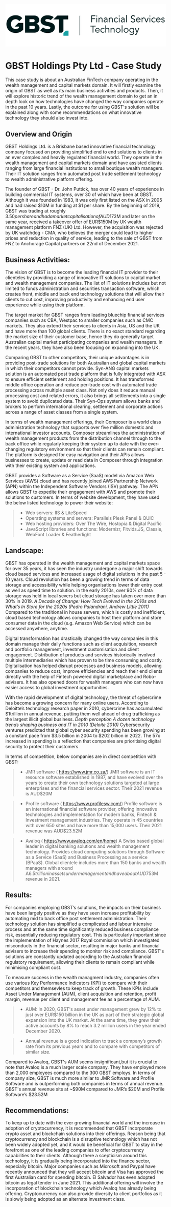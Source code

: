 
![images.png](images.png)

# GBST Holdings Pty Ltd - Case Study #

This case study is about an Australian FinTech company operating in the wealth management and capital markets domain. It will firstly examine the origin of GBST as well as its main business activities and products. Then, it will explore historic trend of the wealth management domain to get an in depth look on how technologies have changed the way companies operate in the past 10 years. Lastly, the outcome for using GBST's solution will be explained along with some recommendations on what innovative technology they should also invest into.

 ## Overview and Origin ##
  

GBST Holdings Ltd. is a Brisbane based innovative financial technology company focused on providing simplified end to end solutions to clients in an ever complex and heavily regulated financial world. They operate in the wealth management and capital markets domain and have assisted clients ranging from large financial institutions to small boutique wealth managers. Their IT solution ranges from automated post trade settlement technology to wealth administrative platform offering.

The founder of GBST - Dr. John Puttick, has over 40 years of experience in building commercial IT systems, over 30 of which have been at GBST. Although it was founded in 1983, it was only first listed on the ASX in 2005 and had raised $10M in funding at $1 per share. By the beginning of 2019, GBST was trading at roughly $3.50 per share and had a market capitalisation of AUD$173M and later on the same year, received a takeover offer of EUR$150M by UK wealth management platform FNZ (UK) Ltd. However, the acquisition was rejected by UK watchdog - CMA, who believes the merger could lead to higher prices and reduction in quality of service, leading to the sale of GBST from FNZ to Anchorage Capital partners on 22nd of December 2021.
  

 ## Business Activities: ##
  
  
The vision of GBST is to become the leading financial IT provider to their clienteles by providing a range of innovative IT solutions to capital market and wealth management companies. The list of IT solutions includes but not limited to funds administration and securities transaction software, which creates front, middle and back end technology solutions that will allow their clients to cut cost, improving productivity and enhancing end user experience while using their platform.
  
The target market for GBST ranges from leading bluechip financial services companies such as CBA, Westpac to smaller companies such as CMC markets. They also extend their services to clients in Asia, US and the UK and have more than 100 global clients. There is no exact standard regarding the market size of their customer base, hence they do generally target Australian capital market participating companies and wealth managers. In the recent years, they have also been focusing on expanding into the UK.
  
Comparing GBST to other competitors, their unique advantages is in providing post-trade solutions for both Australian and global capital markets in which their competitors cannot provide. Syn-ANG capital markets solution is an automated post trade platform that is fully integrated with ASX to ensure efficient settlement and holding positions. It has transformed middle office operation and reduce per-trade cost with automated trade processing across multiple asset class. Not only does it reduce manual processing cost and related errors, it also brings all settlements into a single system to avoid duplicated data. Their Syn-Ops system allows banks and brokers to perform international clearing, settlement and corporate actions across a range of asset classes from a single system.

In terms of wealth management offerings, their Composer is a world class administration technology that supports over five million domestic and international investor accounts. Composer streamlines the administration of wealth management products from the distribution channel through to the back office while regularly keeping their system up to date with the ever-changing regulatory environment so that their clients can remain compliant. The platform is designed for easy navigation and their APIs allows businesses to create, update or read data in Composer through integration with their existing system and applications.
  
GBST provides a Software as a Service (SaaS) model via Amazon Web Services (AWS) cloud and has recently joined AWS Partnership Network (APN) within the Independent Software Vendors (ISV) pathway. The APN allows GBST to expedite their engagement with AWS and promote their solutions to customers.
 In terms of website development, they have used the below listed technology to power their website:

> - Web servers: IIS & LiteSpeed
> - Operating systems and servers: Parallels Plesk Panel & QUIC
> - Web hosting providers: Over The Wire, Hostopia & Digital Pacific
> - JavaScript libraries and functions: Modernizr, Fitvids.JS, Classie, WebFont Loader & Featherlight



 ## Landscape: ##

GBST has operated in the wealth management and capital markets space for over 35 years, it has seen the industry undergone a major shift towards cloud based services and increased usage of digital solutions in the past 5 - 10 years. 
Cloud revolution has been a growing trend in terms of data storage and accessibility while helping organisations lower their entry cost as well as speed time to solution. in the early 2010s, over 90% of data storage was held in local severs but cloud storage has taken over more than 30% in 2019. *A Decade of Change: How Tech Evolved in the 2010s and What’s In Store for the 2020s (Pedro Palandrani, Andrew Little 2011)* Compared to the traditional in house servers, which is costly and inefficient, cloud based technology allows companies to host their platform and store consumer data in the cloud (e.g. Amazon Web Service) which can be accessed anywhere, anytime. 
	
Digital transformation has drastically changed the way companies in this domain manage their daily functions such as client acquisition, research and portfolio management, investment customisation and client engagement. Distribution of products and services historically involved multiple intermediaries which has proven to be time consuming and costly. Digitalisation has helped disrupt processes and business models, allowing companies to reduce cost, improve efficiencies and reach their end clients directly with the help of Fintech powered digital marketplace and Robo-advisers. It has also opened doors for wealth managers who can now have easier access to global investment opportunities.

With the rapid development of digital technology, the threat of cybercrime has become a growing concern for many online users. According to Deloitte’s technology research paper in 2010, cybercrime has accumulated $1trillion in annual revenue, putting them well ahead of drug trafficking as the largest illicit global business. *Depth perception A dozen technology trends shaping business and IT in 2010 (Deloite 2010)*
Cybersecurity ventures predicted that global cyber security spending has been growing at a constant pace from $3.5 billion in 2004 to $202 billion in 2022. The 57x increased in spending is a reflection that companies are prioritising digital security to protect their customers.
 

In terms of competition, below companies are in direct competition with GBST:
  
> - JMR software ( https://www.jmr.co.za/)
JMR software is an IT resource software established in 1987, and have evolved over the years to create their own technology solutions targeted at large enterprises and the financial services sector. Their 2021 revenue is AUD$20M
	
> - Profile software ( https://www.profilesw.com/)
Profile software is an international financial software provider, offering innovative technologies and implementation for modern banks, Fintech & Investment management industries. They operate in 45 countries with over 650 sites and have more than 15,000 users. Their 2021 revenue was AUD$23.52M

> - Avaloq ( https://www.avaloq.com/en/home)
A Swiss based global leader in digital banking solutions and wealth management technology. Provides cloud computing solutions through Software as a Service (SaaS) and Business Processing as a service (BPaaS). Global clientele includes more than 150 banks and wealth managers with around A$6.5 trillion in assets under management and have about AUD$753M revenue in 2021.


 ## Results: ##

  
 For companies employing GBST’s solutions, the impacts on their business have been largely positive as they have seen increase profitability by automating mid to back office post settlement administration. Their technology solution has simplified a complicated and labour intensive process and at the same time significantly reduced business compliance risk, essentially reducing regulatory cost. This is particularly important since the implementation of Haynes 2017 Royal commission which investigated misconducts in the financial sector, resulting in major banks and financial advisers to increase their spending to monitor risk and compliance. GBST's solutions are constantly updated according to the Australian financial regulatory requirement, allowing their clients to remain compliant while minimising compliant cost.  

To measure success in the wealth managment industry, companies often use various Key Performance Indicators (KPI) to compare with their competitors and themsevles to keep track of growth. These KPIs include Asset Under Management (AUM), client acquisition and retention, profit margin, revenue per client and management fee as a percentage of AUM.

> - AUM: In 2020, GBST's asset under management grew by 12% to just over EUR$150 billion in the UK as part of their strategic global expansion into the UK market. At the same time, they grew their active accounts by 8% to reach 3.2 million users in the year ended December 2020.

> - Annual revenue is a good indication to track a company’s growth rate from its previous years and to compare with competitors of similar size.
	
Compared to Avaloq, GBST's AUM seems insignificant,but it is crucial to note that Avaloq is a much larger scale company. They have employed more than 2,000 employees compared to the 300 GBST employs. In terms of company size, GBST is much more similar to JMR Software and Profile Software and is outperforming both companies in terms of annual revenue. GBST's annual revenue sits at ~$90M compared to JMR’s $20M and Profile Software’s $23.52M


 ## Recommendations: ##


To keep up to date with the ever growing financial world and the increase in adoption of cryptocurrency, it is recommended that GBST incorporate crypto asset and blockchain solutions into their offerings.  Reason being that cryptocurrency and blockchain is a disruptive technology which has not been widely adopted yet, and it would be beneficial for GBST to stay in the forefront as one of the leading companies to offer cryptocurrency capabilities to their clients. Although there a scepticism around this technology, it is gradually being incorporated into the finance sector, especially bitcoin. Major companies such as Microsoft and Paypal have recently announced that they will accept bitcoin and Visa has approved the first Australian card for spending bitcoin. El Salvador has even adopted bitcoin as legal tender in June 2021. This additional offering will involve the incorporation of blockchain technology which Avaloq has already being offering. Cryptocurrency can also provide diversity to client portfolios as it is slowly being adopted as an alternate investment class.

